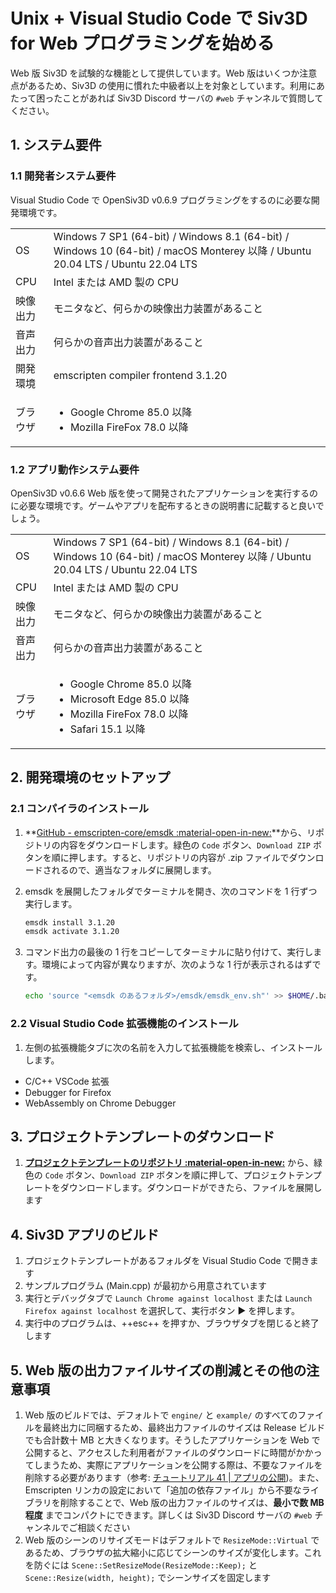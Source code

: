 # Unix + Visual Studio Code で Siv3D for Web プログラミングを始める

Web 版 Siv3D を試験的な機能として提供しています。Web 版はいくつか注意点があるため、Siv3D の使用に慣れた中級者以上を対象としています。利用にあたって困ったことがあれば Siv3D Discord サーバの `#web` チャンネルで質問してください。

## 1. システム要件

### 1.1 開発者システム要件

Visual Studio Code で OpenSiv3D v0.6.9 プログラミングをするのに必要な開発環境です。

|  |  |
|--|--|
| OS | Windows 7 SP1 (64-bit) / Windows 8.1 (64-bit) / Windows 10 (64-bit) / macOS Monterey 以降 / Ubuntu 20.04 LTS / Ubuntu 22.04 LTS |
| CPU | Intel または AMD 製の CPU |
| 映像出力 | モニタなど、何らかの映像出力装置があること |
| 音声出力 | 何らかの音声出力装置があること |
| 開発環境 | emscripten compiler frontend 3.1.20 |
| ブラウザ | <ul><li>Google Chrome 85.0 以降</li><li>Mozilla FireFox 78.0 以降</li></ul> |

### 1.2 アプリ動作システム要件

OpenSiv3D v0.6.6 Web 版を使って開発されたアプリケーションを実行するのに必要な環境です。ゲームやアプリを配布するときの説明書に記載すると良いでしょう。

|  |  |
|--|--|
| OS | Windows 7 SP1 (64-bit) / Windows 8.1 (64-bit) / Windows 10 (64-bit) / macOS Monterey 以降 / Ubuntu 20.04 LTS / Ubuntu 22.04 LTS |
| CPU | Intel または AMD 製の CPU |
| 映像出力 | モニタなど、何らかの映像出力装置があること |
| 音声出力 | 何らかの音声出力装置があること |
| ブラウザ | <ul><li>Google Chrome 85.0 以降</li><li>Microsoft Edge 85.0 以降</li><li>Mozilla FireFox 78.0 以降</li><li>Safari 15.1 以降</li></ul> |

## 2. 開発環境のセットアップ

### 2.1 コンパイラのインストール

1. **[GitHub - emscripten-core/emsdk :material-open-in-new:](https://github.com/emscripten-core/emsdk/)**から、リポジトリの内容をダウンロードします。緑色の `Code` ボタン、`Download ZIP` ボタンを順に押します。すると、リポジトリの内容が .zip ファイルでダウンロードされるので、適当なフォルダに展開します。

1. emsdk を展開したフォルダでターミナルを開き、次のコマンドを 1 行ずつ実行します。

    ```sh
    emsdk install 3.1.20
    emsdk activate 3.1.20
    ```

1. コマンド出力の最後の 1 行をコピーしてターミナルに貼り付けて、実行します。環境によって内容が異なりますが、次のような 1 行が表示されるはずです。

    ```sh
    echo 'source "<emsdk のあるフォルダ>/emsdk/emsdk_env.sh"' >> $HOME/.bash_profile
    ```

### 2.2 Visual Studio Code 拡張機能のインストール

1. 左側の拡張機能タブに次の名前を入力して拡張機能を検索し、インストールします。

  - C/C++ VSCode 拡張
  - Debugger for Firefox
  - WebAssembly on Chrome Debugger

## 3. プロジェクトテンプレートのダウンロード

1. **[プロジェクトテンプレートのリポジトリ :material-open-in-new:](https://github.com/nokotan/OpenSiv3DForWeb-VSCode)** から、緑色の `Code` ボタン、`Download ZIP` ボタンを順に押して、プロジェクトテンプレートをダウンロードします。ダウンロードができたら、ファイルを展開します

## 4. Siv3D アプリのビルド

1. プロジェクトテンプレートがあるフォルダを Visual Studio Code で開きます
1. サンプルプログラム (Main.cpp) が最初から用意されています
1. 実行とデバッグタブで `Launch Chrome against localhost` または `Launch Firefox against localhost` を選択して、実行ボタン ▶️ を押します。
1. 実行中のプログラムは、++esc++ を押すか、ブラウザタブを閉じると終了します

## 5. Web 版の出力ファイルサイズの削減とその他の注意事項

1. Web 版のビルドでは、デフォルトで `engine/` と `example/` のすべてのファイルを最終出力に同梱するため、最終出力ファイルのサイズは Release ビルドでも合計数十 MB と大きくなります。そうしたアプリケーションを Web で公開すると、アクセスした利用者がファイルのダウンロードに時間がかかってしまうため、実際にアプリケーションを公開する際は、不要なファイルを削除する必要があります（参考: [チュートリアル 41 | アプリの公開](https://zenn.dev/reputeless/books/siv3d-documentation/viewer/tutorial-release#41.9-%E5%90%8C%E6%A2%B1%E3%81%99%E3%82%8B%E5%BF%85%E8%A6%81%E3%81%8C%E7%84%A1%E3%81%84%E3%83%95%E3%82%A1%E3%82%A4%E3%83%AB))。また、Emscripten リンカの設定において「追加の依存ファイル」から不要なライブラリを削除することで、Web 版の出力ファイルのサイズは、**最小で数 MB 程度** までコンパクトにできます。詳しくは Siv3D Discord サーバの `#web` チャンネルでご相談ください
1. Web 版のシーンのリサイズモードはデフォルトで `ResizeMode::Virtual` であるため、ブラウザの拡大縮小に応じてシーンのサイズが変化します。これを防ぐには `Scene::SetResizeMode(ResizeMode::Keep);` と `Scene::Resize(width, height);` でシーンサイズを固定します
